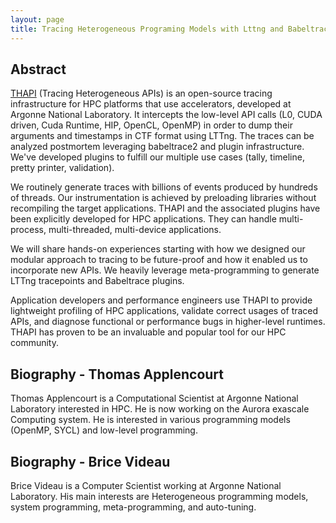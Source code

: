 ```yaml
---
layout: page
title: Tracing Heterogeneous Programing Models with Lttng and Babeltrace
---
```


## Abstract

[THAPI](https://github.com/argonne-lcf/THAPI) (Tracing Heterogeneous APIs) is an
open-source tracing infrastructure for HPC platforms that use accelerators,
developed at Argonne National Laboratory. It intercepts the low-level API calls
(L0, CUDA driven, Cuda Runtime, HIP, OpenCL, OpenMP) in order to dump their
arguments and timestamps in CTF format using LTTng. The traces can be analyzed
postmortem leveraging babeltrace2 and plugin infrastructure. We've developed
plugins to fulfill our multiple use cases (tally, timeline, pretty printer,
validation).

We routinely generate traces with billions of events produced by hundreds of
threads. Our instrumentation is achieved by preloading libraries without
recompiling the target applications. THAPI and the associated plugins have been
explicitly developed for HPC applications. They can handle multi-process,
multi-threaded, multi-device applications.

We will share hands-on experiences starting with how we designed our modular
approach to tracing to be future-proof and how it enabled us to incorporate new
APIs. We heavily leverage meta-programming to generate LTTng tracepoints and
Babeltrace plugins.

Application developers and performance engineers use THAPI to provide
lightweight profiling of HPC applications, validate correct usages of traced
APIs, and diagnose functional or performance bugs in higher-level
runtimes. THAPI has proven to be an invaluable and popular tool for our HPC
community.

## Biography - Thomas Applencourt

Thomas Applencourt is a Computational Scientist at Argonne National Laboratory
interested in HPC. He is now working on the Aurora exascale Computing system. He
is interested in various programming models (OpenMP, SYCL) and low-level
programming.

## Biography - Brice Videau

Brice Videau is a Computer Scientist working at Argonne National Laboratory. His
main interests are Heterogeneous programming models, system programming,
meta-programming, and auto-tuning.

